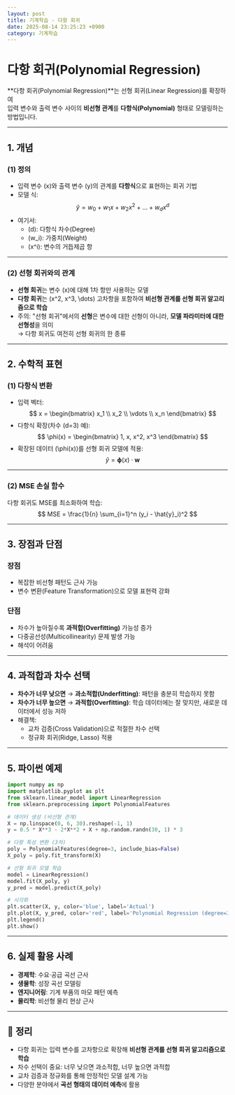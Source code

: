 ```yaml
---
layout: post
title: 기계학습 - 다항 회귀
date: 2025-08-14 23:25:23 +0900
category: 기계학습
---
```

# 다항 회귀(Polynomial Regression)

**다항 회귀(Polynomial Regression)**는 선형 회귀(Linear Regression)를 확장하여  
입력 변수와 출력 변수 사이의 **비선형 관계**를 **다항식(Polynomial)** 형태로 모델링하는 방법입니다.

---

## 1. 개념

### (1) 정의
- 입력 변수 \(x\)와 출력 변수 \(y\)의 관계를 **다항식**으로 표현하는 회귀 기법
- 모델 식:
$$
\hat{y} = w_0 + w_1 x + w_2 x^2 + \dots + w_d x^d
$$
- 여기서:
  - \(d\): 다항식 차수(Degree)
  - \(w_i\): 가중치(Weight)
  - \(x^i\): 변수의 거듭제곱 항

---

### (2) 선형 회귀와의 관계
- **선형 회귀**는 변수 \(x\)에 대해 1차 항만 사용하는 모델
- **다항 회귀**는 \(x^2, x^3, \dots\) 고차항을 포함하여 **비선형 관계를 선형 회귀 알고리즘으로 학습**
- 주의: "선형 회귀"에서의 **선형**은 변수에 대한 선형이 아니라, **모델 파라미터에 대한 선형성**을 의미  
  → 다항 회귀도 여전히 선형 회귀의 한 종류

---

## 2. 수학적 표현

### (1) 다항식 변환
- 입력 벡터:
$$
x = \begin{bmatrix} x_1 \\ x_2 \\ \vdots \\ x_n \end{bmatrix}
$$
- 다항식 확장(차수 \(d=3\) 예):
$$
\phi(x) = \begin{bmatrix} 1, x, x^2, x^3 \end{bmatrix}
$$
- 확장된 데이터 \(\phi(x)\)를 선형 회귀 모델에 적용:
$$
\hat{y} = \mathbf{\phi}(x) \cdot \mathbf{w}
$$

---

### (2) MSE 손실 함수
다항 회귀도 MSE를 최소화하여 학습:
$$
MSE = \frac{1}{n} \sum_{i=1}^n (y_i - \hat{y}_i)^2
$$

---

## 3. 장점과 단점

### 장점
- 복잡한 비선형 패턴도 근사 가능
- 변수 변환(Feature Transformation)으로 모델 표현력 강화

### 단점
- 차수가 높아질수록 **과적합(Overfitting)** 가능성 증가
- 다중공선성(Multicollinearity) 문제 발생 가능
- 해석이 어려움

---

## 4. 과적합과 차수 선택

- **차수가 너무 낮으면** → **과소적합(Underfitting)**: 패턴을 충분히 학습하지 못함
- **차수가 너무 높으면** → **과적합(Overfitting)**: 학습 데이터에는 잘 맞지만, 새로운 데이터에서 성능 저하
- 해결책:
  - 교차 검증(Cross Validation)으로 적절한 차수 선택
  - 정규화 회귀(Ridge, Lasso) 적용

---

## 5. 파이썬 예제
```python
import numpy as np
import matplotlib.pyplot as plt
from sklearn.linear_model import LinearRegression
from sklearn.preprocessing import PolynomialFeatures

# 데이터 생성 (비선형 관계)
X = np.linspace(0, 6, 30).reshape(-1, 1)
y = 0.5 * X**3 - 2*X**2 + X + np.random.randn(30, 1) * 3

# 다항 특성 변환 (3차)
poly = PolynomialFeatures(degree=3, include_bias=False)
X_poly = poly.fit_transform(X)

# 선형 회귀 모델 학습
model = LinearRegression()
model.fit(X_poly, y)
y_pred = model.predict(X_poly)

# 시각화
plt.scatter(X, y, color='blue', label='Actual')
plt.plot(X, y_pred, color='red', label='Polynomial Regression (degree=3)')
plt.legend()
plt.show()
```

---

## 6. 실제 활용 사례
- **경제학**: 수요·공급 곡선 근사
- **생물학**: 성장 곡선 모델링
- **엔지니어링**: 기계 부품의 마모 패턴 예측
- **물리학**: 비선형 물리 현상 근사

---

## 📌 정리
- 다항 회귀는 입력 변수를 고차항으로 확장해 **비선형 관계를 선형 회귀 알고리즘으로 학습**
- 차수 선택이 중요: 너무 낮으면 과소적합, 너무 높으면 과적합
- 교차 검증과 정규화를 통해 안정적인 모델 설계 가능
- 다양한 분야에서 **곡선 형태의 데이터 예측**에 활용
